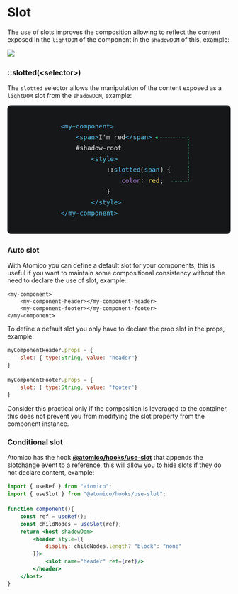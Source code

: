 # Slot

The use of slots improves the composition allowing to reflect the content exposed in the `lightDOM` of the component in the `shadowDOM` of this, example:

![](../../.gitbook/assets/web\_1366\_7.png)

### ::slotted(\<selector>)

The `slotted` selector allows the manipulation of the content exposed as a `lightDOM` slot from the `shadowDOM`, example:

![](../../.gitbook/assets/slotted.png)

### Auto slot

With Atomico you can define a default slot for your components, this is useful if you want to maintain some compositional consistency without the need to declare the use of slot, example:

```markup
<my-component>
    <my-component-header></my-component-header>
    <my-component-footer></my-component-footer>
</my-component>
```

To define a default slot you only have to declare the prop slot in the props, example:

```javascript
myComponentHeader.props = {
    slot: { type:String, value: "header"}
}

myComponentFooter.props = {
    slot: { type:String, value: "footer"}
}
```

Consider this practical only if the composition is leveraged to the container, this does not prevent you from modifying the slot property from the component instance.

### Conditional slot

Atomico has the hook [**@atomico/hooks/use-slot**](../../atomico/atomico-hooks/use-slot/) that appends the slotchange event to a reference, this will allow you to hide slots if they do not declare content, example:

```jsx
import { useRef } from "atomico";
import { useSlot } from "@atomico/hooks/use-slot";

function component(){
    const ref = useRef();
    const childNodes = useSlot(ref);
    return <host shadowDom>
        <header style={{
            display: childNodes.length? "block": "none"
        }}>
            <slot name="header" ref={ref}/>
        </header>
    </host>
}
```
